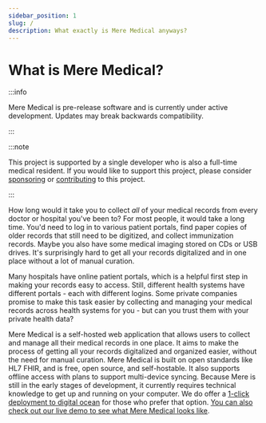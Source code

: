 ```yaml
---
sidebar_position: 1
slug: /
description: What exactly is Mere Medical anyways?
---
```


# What is Mere Medical?

:::info

Mere Medical is pre-release software and is currently under active development. Updates may break backwards compatibility.

:::

:::note

This project is supported by a single developer who is also a full-time medical resident. If you would like to support this project, please consider [sponsoring](https://github.com/sponsors/cfu288) or [contributing](https://github.com/cfu288/mere-medical) to this project.

:::

How long would it take you to collect _all_ of your medical records from every doctor or hospital you've been to? For most people, it would take a long time. You'd need to log in to various patient portals, find paper copies of older records that still need to be digitized, and collect immunization records. Maybe you also have some medical imaging stored on CDs or USB drives. It's surprisingly hard to get all your records digitalized and in one place without a lot of manual curation.

Many hospitals have online patient portals, which is a helpful first step in making your records easy to access. Still, different health systems have different portals - each with different logins. Some private companies promise to make this task easier by collecting and managing your medical records across health systems for you - but can you trust them with your private health data?

Mere Medical is a self-hosted web application that allows users to collect and manage all their medical records in one place. It aims to make the process of getting all your records digitalized and organized easier, without the need for manual curation. Mere Medical is built on open standards like HL7 FHIR, and is free, open source, and self-hostable. It also supports offline access with plans to support multi-device syncing. Because Mere is still in the early stages of development, it currently requires technical knowledge to get up and running on your computer. We do offer a [1-click deployment to digital ocean](./getting-started/deploy-to-do.md) for those who prefer that option. [You can also check out our live demo to see what Mere Medical looks like](https://demo.meremedical.co).

